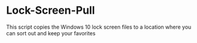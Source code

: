 # Lock-Screen-Pull
This script copies the Windows 10 lock screen files to a location where you can sort out and keep your favorites
